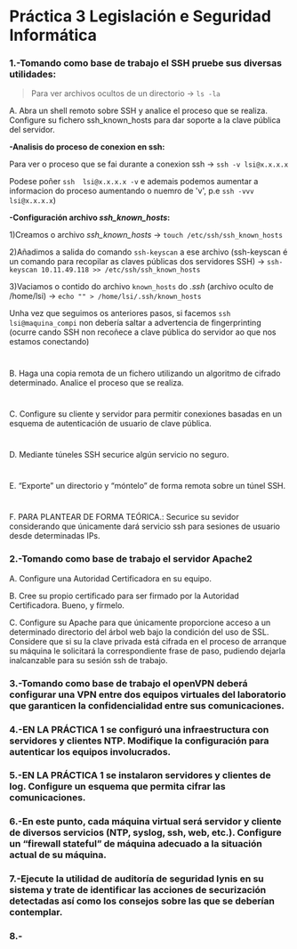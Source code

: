 # **Práctica 3 Legislación e Seguridad Informática**

### **1.-Tomando como base de trabajo el SSH pruebe sus diversas utilidades:**

> Para ver archivos ocultos de un directorio -> `ls -la`


  A. Abra un shell remoto sobre SSH y analice el proceso que se realiza. Configure su fichero ssh_known_hosts para dar soporte a la clave pública del servidor.


   **-Analisis do proceso de conexion en ssh:**
  
   Para ver o proceso que se fai durante a conexion ssh -> `ssh -v lsi@x.x.x.x` 
   
   Podese poñer `ssh  lsi@x.x.x.x -v` e ademais podemos aumentar a informacion do proceso aumentando o nuemro de 'v', p.e `ssh -vvv lsi@x.x.x.x`)
   
   **-Configuración archivo *ssh_known_hosts*:**

   1)Creamos o archivo *ssh_known_hosts* -> `touch /etc/ssh/ssh_known_hosts`

   2)Añadimos a salida do comando `ssh-keyscan` a ese archivo (ssh-keyscan é un comando para recopilar as claves públicas dos servidores SSH) -> `ssh-keyscan 10.11.49.118 >> /etc/ssh/ssh_known_hosts`

   3)Vaciamos o contido do archivo `known_hosts` do *.ssh* (archivo oculto de /home/lsi) -> `echo "" > /home/lsi/.ssh/known_hosts`

   Unha vez que seguimos os anteriores pasos, si facemos `ssh lsi@maquina_compi` non debería saltar a advertencia de fingerprinting (ocurre cando SSH non recoñece a clave pública do servidor ao que nos estamos conectando)

#
 
  B. Haga una copia remota de un fichero utilizando un algoritmo de cifrado determinado. Analice el proceso que se realiza.

  

#
  
  C. Configure su cliente y servidor para permitir conexiones basadas en un esquema de autenticación de usuario de clave pública.

#
  
  D. Mediante túneles SSH securice algún servicio no seguro.

#
  
  E. “Exporte” un directorio y “móntelo” de forma remota sobre un túnel SSH.

#

  F. PARA PLANTEAR DE FORMA TEÓRICA.: Securice su sevidor considerando que únicamente dará servicio ssh para sesiones de usuario desde determinadas IPs.



### **2.-Tomando como base de trabajo el servidor Apache2**
   
  A. Configure una Autoridad Certificadora en su equipo.

  B. Cree su propio certificado para ser firmado por la Autoridad Certificadora. Bueno, y fírmelo.
  
  C. Configure su Apache para que únicamente proporcione acceso a un determinado directorio del árbol web bajo la condición del uso de SSL. Considere que si su la clave privada está cifrada en el proceso de arranque su 
     máquina le solicitará la correspondiente frase de paso, pudiendo dejarla inalcanzable para su sesión ssh de trabajo.



### **3.-Tomando como base de trabajo el openVPN deberá configurar una VPN entre dos equipos virtuales del laboratorio que garanticen la confidencialidad entre sus comunicaciones.**



### **4.-EN LA PRÁCTICA 1 se configuró una infraestructura con servidores y clientes NTP. Modifique la configuración para autenticar los equipos involucrados.**



### **5.-EN LA PRÁCTICA 1 se instalaron servidores y clientes de log. Configure un esquema que permita cifrar las comunicaciones.**



### **6.-En este punto, cada máquina virtual será servidor y cliente de diversos servicios (NTP, syslog, ssh, web, etc.). Configure un “firewall stateful” de máquina adecuado a la situación actual de su máquina.**



### **7.-Ejecute la utilidad de auditoría de seguridad lynis en su sistema y trate de identificar las acciones de securización detectadas así como los consejos sobre las que se deberían contemplar.**



### **8.-**










